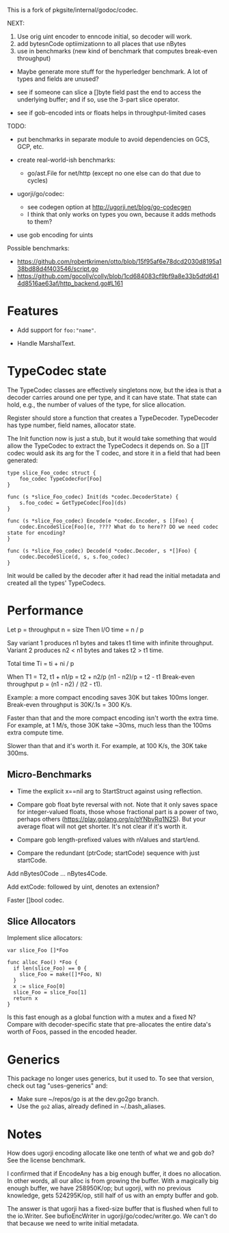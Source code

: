 This is a fork of pkgsite/internal/godoc/codec.

NEXT:

1. Use orig uint encoder to enncode initial, so decoder will work.
2. add bytesnCode optiimizationn to all places that use nBytes
3. use in benchmarks (new kind of benchmark that computes break-even throughput)


- Maybe generate more stuff for the hyperledger benchmark. A lot of types and
  fields are unused?

- see if someone can slice a []byte field past the end to access the underlying
  buffer; and if so, use the 3-part slice operator.
- see if gob-encoded ints or floats helps in throughput-limited cases

TODO:
- put benchmarks in separate module to avoid dependencies on GCS, GCP, etc.

- create real-world-ish benchmarks:
  - go/ast.File for net/http (except no one else can do that due to cycles)

- ugorji/go/codec:
  - see codegen option at http://ugorji.net/blog/go-codecgen
  - I think that only works on types you own, because it adds methods to them?
- use gob encoding for uints


Possible benchmarks:
- https://github.com/robertkrimen/otto/blob/15f95af6e78dcd2030d8195a138bd88d4f403546/script.go
- https://github.com/gocolly/colly/blob/1cd684083cf9bf9a8e33b5dfd6414d8516ae63af/http_backend.go#L161

# Features

- Add support for `foo:"name"`.

- Handle MarshalText.


# TypeCodec state

The TypeCodec classes are effectively singletons now, but the idea is that
a decoder carries around one per type, and it can have state. That state
can hold, e.g., the number of values of the type, for slice allocation.

Register should store a function that creates a TypeDecoder.
TypeDecoder has type number, field names, allocator state.

The Init function now is just a stub, but it would take something that would
allow the TypeCodec to extract the TypeCodecs it depends on. So a []T codec
would ask its arg for the T codec, and store it in a field that had been
generated:

    type slice_Foo_codec struct {
        foo_codec TypeCodecFor[Foo]
    }

    func (s *slice_Foo_codec) Init(ds *codec.DecoderState) {
        s.foo_codec = GetTypeCodec[Foo](ds)
    }

    func (s *slice_Foo_codec) Encode(e *codec.Encoder, s []Foo) {
        codec.EncodeSlice[Foo](e, ???? What do to here?? DO we need codec state for encoding?
    }

    func (s *slice_Foo_codec) Decode(d *codec.Decoder, s *[]Foo) {
        codec.DecodeSlice(d, s, s.foo_codec)
    }


Init would be called by the decoder after it had read the initial metadata
and created all the types' TypeCodecs.

# Performance

Let
    p = throughput
    n = size
Then
    I/O time = n / p

Say variant 1 produces n1 bytes and takes t1 time with infinite throughput.
Variant 2 produces n2 < n1 bytes and takes t2 > t1 time.

Total time Ti = ti + ni / p

When T1 = T2,
    t1 + n1/p = t2 + n2/p
    (n1 - n2)/p = t2 - t1
Break-even throughput p = (n1 - n2) / (t2 - t1).

Example: a more compact encoding saves 30K but takes 100ms longer.
Break-even throughput is 30K/.1s = 300 K/s.

Faster than that and the more compact encoding isn't worth the extra time.
For example, at 1 M/s, those 30K take ~30ms, much less than the 100ms extra
compute time.

Slower than that and it's worth it. For example, at 100 K/s, the 30K take
300ms.



## Micro-Benchmarks

- Time the explicit x==nil arg to StartStruct against using reflection.

- Compare gob float byte reversal with not. Note that it only saves space
for integer-valued floats, those whose fractional part is a power of two,
perhaps others (https://play.golang.org/p/pYNbvRq1N2S). But your average float
will not get shorter. It's not clear if it's worth it.


- Compare gob length-prefixed values with nValues and start/end.

- Compare the redundant (ptrCode; startCode) sequence with just startCode.

Add nBytes0Code ... nBytes4Code.

Add extCode: followed by uint, denotes an extension?

Faster []bool codec.

## Slice Allocators

Implement slice allocators:


```
var slice_Foo []*Foo

func alloc_Foo() *Foo {
  if len(slice_Foo) == 0 {
    slice_Foo = make([]*Foo, N)
  }
  x := slice_Foo[0]
  slice_Foo = slice_Foo[1]
  return x
}
```
Is this fast enough as a global function with a mutex
and a fixed N? Compare with decoder-specific state that
pre-allocates the entire data's worth of Foos, passed
in the encoded header.


# Generics

This package no longer uses generics, but it used to. To see that version, check
out tag "uses-generics" and:

- Make sure ~/repos/go is at the dev.go2go branch.
- Use the `go2` alias, already defined in ~/.bash_aliases.

# Notes

How does ugorji encoding allocate like one tenth of what we and gob do? See
the license benchmark.

I confirmed that if EncodeAny has a big enough buffer, it does no allocation. In
other words, all our alloc is from growing the buffer. With a magically big enough
buffer, we have 258950K/op; but ugorji, with no previous knowledge, gets
524295K/op, still half of us with an empty buffer and gob.

The answer is that ugorji has a fixed-size buffer that is flushed when full to
the io.Writer. See bufioEncWriter in ugorji/go/codec/writer.go. We can't do that
because we need to write initial metadata.
